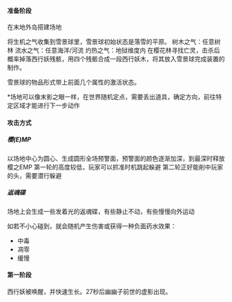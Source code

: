 #### 准备阶段
在末地外岛搭建场地

将生机之气收集到雪景球里，雪景球初始状态是落雪的平原。
  树木之气：任意树林
  流水之气：任意海洋/河流
  灼热之气：地狱维度内
在樱花林寻找亡灵，击杀后概率掉落西行妖残骸，用四个残骸合成一段西行妖木，将其放入雪景球完成装置的制作。

雪景球的物品形式带上前面几个属性的激活状态。

*场地可以像末影之眼一样，在世界随机定点，需要丢出道具，确定方向，前往特定区域才能进行下一步动作

#### 攻击方式

##### 樱(E)MP

以场地中心为圆心、生成圆形全场预警面，预警面的颜色逐渐加深，到最深时释放樱之EMP
第一轮的高度较低，玩家可以抓准时机跳起躲避
第二轮正好能削中玩家的头，需要潜行躲避

##### 返魂碟

场地上会生成一些发着光的返魂碟，有些静止不动，有些慢慢向外运动

如若不小心碰到，就会随机产生伤害或获得一种负面药水效果：

- 中毒
- 凋零
- 缓慢

#### 第一阶段

西行妖被唤醒，并快速生长。27秒后幽幽子前世的虚影出现。




